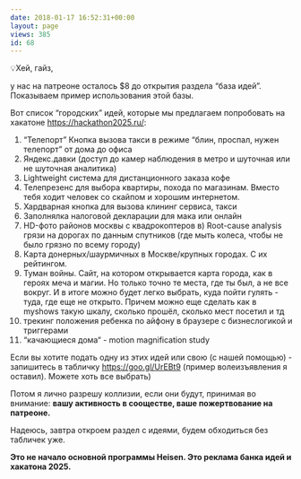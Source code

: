 ```yaml
---
date: 2018-01-17 16:52:31+00:00
layout: page
views: 385
id: 68
---
```


💡Хей, гайз,

у нас на патреоне осталось $8 до открытия раздела “база идей”. Показываем пример использования этой базы.

Вот список “городских” идей, которые мы предлагаем попробовать на хакатоне https://hackathon2025.ru/:

1) “Телепорт” Кнопка вызова такси в режиме “блин, проспал, нужен телепорт” от дома до офиса
2) Яндекс.давки (доступ до камер наблюдения в метро и шуточная или не шуточная аналитика)
3) Lightweight система для дистанционного заказа кофе
4) Телепрезенс для выбора квартиры, похода по магазинам. Вместо тебя ходит человек со скайпом и хорошим интернетом.
5) Хардварная кнопка для вызова клининг сервиса, такси
6) Заполнялка налоговой декларации для мака или онлайн
7) HD-фото районов москвы с квадрокоптеров
в) Root-cause analysis грязи на дорогах по данным спутников (где мыть колеса, чтобы не было грязно по всему городу)
9) Карта донерных/шаурмичных в Москве/крупных городах. С их рейтингом.
10) Туман войны. Сайт, на котором открывается карта города, как в героях меча и магии. Но только точно те места, где ты был, а не все вокруг. И в итоге можно будет легко выбрать, куда пойти гулять - туда, где еще не открыто.  Причем можно еще сделать как в myshows такую шкалу, сколько прошёл, сколько мест посетил и тд
11) трекинг положения ребенка по айфону в браузере с бизнеслогикой и триггерами
12) “качающиеся дома“ - motion magnification study

Если вы хотите подать одну из этих идей или свою (с нашей помощью) - запишитесь в табличку https://goo.gl/UrEBt9 (пример волеизъявления я оставил). Можете хоть все выбрать)

Потом я лично разрешу коллизии, если они будут, принимая во внимание: **вашу активность в сооществе, ваше пожертвование на патреоне.**

Надеюсь, завтра откроем раздел с идеями, будем обходиться без табличек уже.

**Это не начало основной программы Heisen. Это реклама банка идей и хакатона 2025.**


